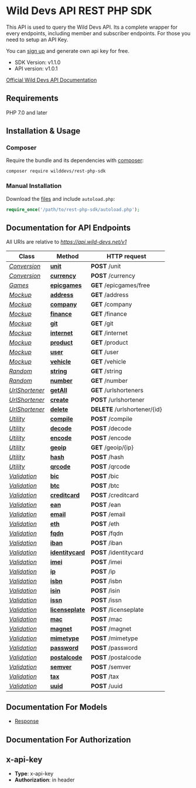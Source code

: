 # Wild Devs API REST PHP SDK

This API is used to query the Wild Devs API. Its a complete wrapper for every endpoints, including member and subscriber endpoints. For those you need to setup an API Key.

You can [sign up](https://wild-devs.net/register) and generate own api key for free.

  - SDK Version: v1.1.0
  - API version: v1.0.1

[Official Wild Devs API Documentation](https://api.wild-devs.net/v1/docs)

## Requirements

PHP 7.0 and later

## Installation & Usage
### Composer

Require the bundle and its dependencies with [composer](http://getcomposer.org/):

```
composer require wilddevs/rest-php-sdk
```

### Manual Installation

Download the [files](https://github.com/WildDevs/rest-php-sdk) and include `autoload.php`:

```php
require_once('/path/to/rest-php-sdk/autoload.php');
```

## Documentation for API Endpoints

All URIs are relative to *https://api.wild-devs.net/v1*

Class | Method | HTTP request |
------------ | ------------- | -------------
[*Conversion*](Docs/API/Conversion.md) | [**unit**](Docs/API/Conversion.md#unit) | **POST** /unit | 
[*Conversion*](Docs/API/Conversion.md) | [**currency**](Docs/API/Conversion.md#currency) | **POST** /currency | 
[*Games*](Docs/API/Games.md) | [**epicgames**](Docs/API/Games.md#epicgames) | **GET** /epicgames/free | 
[*Mockup*](Docs/API/Mockup.md) | [**address**](Docs/API/Mockup.md#address) | **GET** /address | 
[*Mockup*](Docs/API/Mockup.md) | [**company**](Docs/API/Mockup.md#company) | **GET** /company | 
[*Mockup*](Docs/API/Mockup.md) | [**finance**](Docs/API/Mockup.md#finance) | **GET** /finance | 
[*Mockup*](Docs/API/Mockup.md) | [**git**](Docs/API/Mockup.md#git) | **GET** /git | 
[*Mockup*](Docs/API/Mockup.md) | [**internet**](Docs/API/Mockup.md#internet) | **GET** /internet | 
[*Mockup*](Docs/API/Mockup.md) | [**product**](Docs/API/Mockup.md#product) | **GET** /product | 
[*Mockup*](Docs/API/Mockup.md) | [**user**](Docs/API/Mockup.md#user) | **GET** /user | 
[*Mockup*](Docs/API/Mockup.md) | [**vehicle**](Docs/API/Mockup.md#vehicle) | **GET** /vehicle | 
[*Random*](Docs/API/Random.md) | [**string**](Docs/API/Random.md#string) | **GET** /string | 
[*Random*](Docs/API/Random.md) | [**number**](Docs/API/Random.md#number) | **GET** /number | 
[*UrlShortener*](Docs/API/UrlShortener.md) | [**getAll**](Docs/API/UrlShortener.md#getAll) | **GET** /urlshorteners | 
[*UrlShortener*](Docs/API/UrlShortener.md) | [**create**](Docs/API/UrlShortener.md#create) | **POST** /urlshortener | 
[*UrlShortener*](Docs/API/UrlShortener.md) | [**delete**](Docs/API/UrlShortener.md#delete) | **DELETE** /urlshortener/{id} | 
[*Utility*](Docs/API/Utility.md) | [**compile**](Docs/API/Utility.md#compile) | **POST** /compile | 
[*Utility*](Docs/API/Utility.md) | [**decode**](Docs/API/Utility.md#decode) | **POST** /decode | 
[*Utility*](Docs/API/Utility.md) | [**encode**](Docs/API/Utility.md#encode) | **POST** /encode | 
[*Utility*](Docs/API/Utility.md) | [**geoip**](Docs/API/Utility.md#geoip) | **GET** /geoip/{ip} | 
[*Utility*](Docs/API/Utility.md) | [**hash**](Docs/API/Utility.md#hash) | **POST** /hash | 
[*Utility*](Docs/API/Utility.md) | [**qrcode**](Docs/API/Utility.md#qrcode) | **POST** /qrcode |
[*Validation*](Docs/API/Validation.md) | [**bic**](Docs/API/Validation.md#bic) | **POST** /bic | 
[*Validation*](Docs/API/Validation.md) | [**btc**](Docs/API/Validation.md#btc) | **POST** /btc | 
[*Validation*](Docs/API/Validation.md) | [**creditcard**](Docs/API/Validation.md#creditcard) | **POST** /creditcard | 
[*Validation*](Docs/API/Validation.md) | [**ean**](Docs/API/Validation.md#ean) | **POST** /ean | 
[*Validation*](Docs/API/Validation.md) | [**email**](Docs/API/Validation.md#email) | **POST** /email | 
[*Validation*](Docs/API/Validation.md) | [**eth**](Docs/API/Validation.md#eth) | **POST** /eth | 
[*Validation*](Docs/API/Validation.md) | [**fqdn**](Docs/API/Validation.md#fqdn) | **POST** /fqdn | 
[*Validation*](Docs/API/Validation.md) | [**iban**](Docs/API/Validation.md#iban) | **POST** /iban | 
[*Validation*](Docs/API/Validation.md) | [**identitycard**](Docs/API/Validation.md#identitycard) | **POST** /identitycard | 
[*Validation*](Docs/API/Validation.md) | [**imei**](Docs/API/Validation.md#imei) | **POST** /imei | 
[*Validation*](Docs/API/Validation.md) | [**ip**](Docs/API/Validation.md#ip) | **POST** /ip | 
[*Validation*](Docs/API/Validation.md) | [**isbn**](Docs/API/Validation.md#isbn) | **POST** /isbn | 
[*Validation*](Docs/API/Validation.md) | [**isin**](Docs/API/Validation.md#isin) | **POST** /isin | 
[*Validation*](Docs/API/Validation.md) | [**issn**](Docs/API/Validation.md#issn) | **POST** /issn | 
[*Validation*](Docs/API/Validation.md) | [**licenseplate**](Docs/API/Validation.md#licenseplate) | **POST** /licenseplate | 
[*Validation*](Docs/API/Validation.md) | [**mac**](Docs/API/Validation.md#mac) | **POST** /mac | 
[*Validation*](Docs/API/Validation.md) | [**magnet**](Docs/API/Validation.md#magnet) | **POST** /magnet | 
[*Validation*](Docs/API/Validation.md) | [**mimetype**](Docs/API/Validation.md#mimetype) | **POST** /mimetype | 
[*Validation*](Docs/API/Validation.md) | [**password**](Docs/API/Validation.md#password) | **POST** /password | 
[*Validation*](Docs/API/Validation.md) | [**postalcode**](Docs/API/Validation.md#postalcode) | **POST** /postalcode | 
[*Validation*](Docs/API/Validation.md) | [**semver**](Docs/API/Validation.md#semver) | **POST** /semver | 
[*Validation*](Docs/API/Validation.md) | [**tax**](Docs/API/Validation.md#tax) | **POST** /tax | 
[*Validation*](Docs/API/Validation.md) | [**uuid**](Docs/API/Validation.md#uuid) | **POST** /uuid | 

## Documentation For Models

 - [Response](Models/Response.md)
  
## Documentation For Authorization

## x-api-key

- **Type**: x-api-key
- **Authorization**: in header